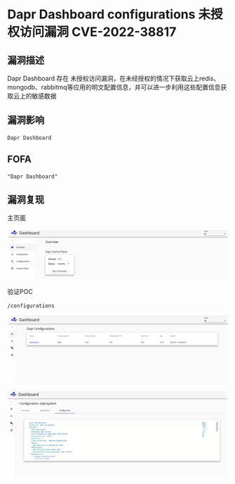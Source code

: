 # Dapr Dashboard configurations 未授权访问漏洞 CVE-2022-38817

## 漏洞描述

Dapr Dashboard 存在 未授权访问漏洞，在未经授权的情况下获取云上redis、mongodb、rabbitmq等应用的明文配置信息，并可以进一步利用这些配置信息获取云上的敏感数据

## 漏洞影响

```
Dapr Dashboard
```

## FOFA

```
"Dapr Dashboard"
```

## 漏洞复现

主页面

![image-20221017171042042](./images/202210171710081.png)

验证POC

```
/configurations
```

![image-20221017171055193](./images/202210171710235.png)

![image-20221017171111046](./images/202210171711095.png)